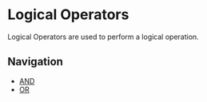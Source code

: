 Logical Operators
===============
Logical Operators are used to perform a logical operation.

Navigation
---------------
- [AND](AND.md)
- [OR](OR.md)